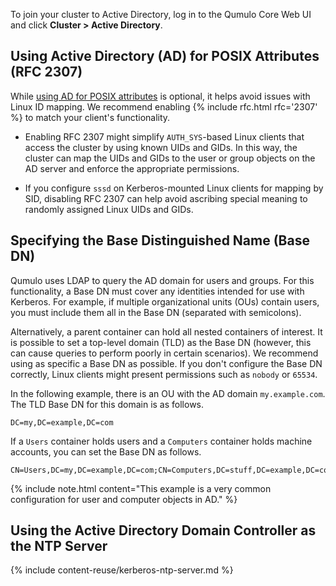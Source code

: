 To join your cluster to Active Directory, log in to the Qumulo Core Web UI and click **Cluster > Active Directory**.

## Using Active Directory (AD) for POSIX Attributes (RFC 2307)
While [using AD for POSIX attributes](https://docs.qumulo.com/administrator-guide/authorization-qumulo-core/using-active-directory-for-posix-attributes.html) is optional, it helps avoid issues with Linux ID mapping. We recommend enabling {% include rfc.html rfc='2307' %} to match your client's functionality.

* Enabling RFC 2307 might simplify `AUTH_SYS`-based Linux clients that access the cluster by using known UIDs and GIDs. In this way, the cluster can map the UIDs and GIDs to the user or group objects on the AD server and enforce the appropriate permissions.

* If you configure `sssd` on Kerberos-mounted Linux clients for mapping by SID, disabling RFC 2307 can help avoid ascribing special meaning to randomly assigned Linux UIDs and GIDs.


## Specifying the Base Distinguished Name (Base DN)
Qumulo uses LDAP to query the AD domain for users and groups. For this functionality, a Base DN must cover any identities intended for use with Kerberos. For example, if multiple organizational units (OUs) contain users, you must include them all in the Base DN (separated with semicolons).

Alternatively, a parent container can hold all nested containers of interest. It is possible to set a top-level domain (TLD) as the Base DN (however, this can cause queries to perform poorly in certain scenarios). We recommend using as specific a Base DN as possible. If you don't configure the Base DN correctly, Linux clients might present permissions such as `nobody` or `65534`.

In the following example, there is an OU with the AD domain `my.example.com`. The TLD Base DN for this domain is as follows.

```
DC=my,DC=example,DC=com
```

If a `Users` container holds users and a `Computers` container holds machine accounts, you can set the Base DN as follows.

```
CN=Users,DC=my,DC=example,DC=com;CN=Computers,DC=stuff,DC=example,DC=com
```

{% include note.html content="This example is a very common configuration for user and computer objects in AD." %}


## Using the Active Directory Domain Controller as the NTP Server
{% include content-reuse/kerberos-ntp-server.md %}
